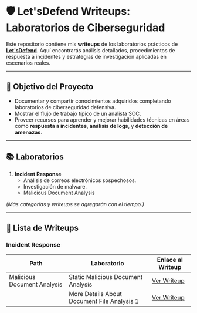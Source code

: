 # 🛡️ Let'sDefend Writeups: Laboratorios de Ciberseguridad  

Este repositorio contiene mis **writeups** de los laboratorios prácticos de **[Let'sDefend](https://letsdefend.io/)**. Aquí encontrarás análisis detallados, procedimientos de respuesta a incidentes y estrategias de investigación aplicadas en escenarios reales.

---

## 🎯 **Objetivo del Proyecto**
- Documentar y compartir conocimientos adquiridos completando laboratorios de ciberseguridad defensiva.
- Mostrar el flujo de trabajo típico de un analista SOC.
- Proveer recursos para aprender y mejorar habilidades técnicas en áreas como **respuesta a incidentes**, **análisis de logs**, y **detección de amenazas**.

---

## 📚 **Laboratorios**

1. **Incident Response**
   - Análisis de correos electrónicos sospechosos.
   - Investigación de malware.
   - Malicious Document Analysis

*(Más categorías y writeups se agregarán con el tiempo.)*

---

## 📝 **Lista de Writeups**

### **Incident Response**

| Path                              | Laboratorio                                 |Enlace al Writeup                                                          |
|-----------------------------------|---------------------------------------------|---------------------------------------------------------------------------|
| Malicious Document Analysis       | Static Malicious Document Analysis          |[Ver Writeup](Incident-Response/Static-Malicious-Document-Analysis.md)     |
|                                   | More Details About Document File Analysis 1 |[Ver Writeup](Labs/Incident-Response/malware-investigation.md)             |
